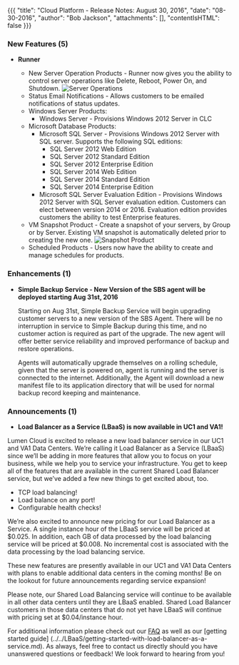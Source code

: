 {{{
"title": "Cloud Platform - Release Notes: August 30, 2016",
"date": "08-30-2016",
"author": "Bob Jackson",
"attachments": [],
"contentIsHTML": false
}}}


### New Features (5)

* __Runner__

  * New Server Operation Products - Runner now gives you the ability to control server operations like Delete, Reboot, Power On, and Shutdown.
    ![Server Operations](../../images/Runner-New-Server-Operations.png)
  * Status Email Notifications - Allows customers to be emailed notifications of status updates.
  * Windows Server Products:
    * Windows Server - Provisions Windows 2012 Server in CLC
  * Microsoft Database Products:
    * Microsoft SQL Server - Provisions Windows 2012 Server with SQL server.  Supports the following SQL editions:
      * SQL Server 2012 Web Edition
      * SQL Server 2012 Standard Edition
      * SQL Server 2012 Enterprise Edition
      * SQL Server 2014 Web Edition
      * SQL Server 2014 Standard Edition
      * SQL Server 2014 Enterprise Edition
    * Microsoft SQL Server Evaluation Edition - Provisions Windows 2012 Server with SQL Server evaluation edition.  Customers can elect between version 2014 or 2016.  Evaluation edition provides customers the ability to test Enterprise features.
  * VM Snapshot Product - Create a snapshot of your servers, by Group or by Server. Existing VM snapshot is automatically deleted prior to creating the new one.
    ![Snapshot Product](../../images/Runner-VM-Snapshot.png)
  * Scheduled Products - Users now have the ability to create and manage schedules for products.


### Enhancements (1)

* __Simple Backup Service - New Version of the SBS agent will be deployed starting Aug 31st, 2016__

  Starting on Aug 31st, Simple Backup Service will begin upgrading customer servers to a new version of the SBS Agent. There will be no interruption in service to Simple Backup during this time, and no customer action is required as part of the upgrade. The new agent will offer better service reliability and improved performance of backup and restore operations.

  Agents will automatically upgrade themselves on a rolling schedule, given that the server is powered on, agent is running and the server is connected to the internet. Additionally, the Agent will download a new manifest file to its application directory that will be used for normal backup record keeping and maintenance.


### Announcements (1)

* __Load Balancer as a Service (LBaaS) is now available in UC1 and VA1!__

Lumen Cloud is excited to release a new load balancer service in our UC1 and VA1 Data Centers.   We’re calling it Load Balancer as a Service (LBaaS) since we’ll be adding in more features that allow you to focus on your business, while we help you to service your infrastructure. You get to keep all of the features that are available in the current Shared Load Balancer service, but we’ve added a few new things to get excited about, too.

- TCP load balancing!
- Load balance on any port!
- Configurable health checks!

We’re also excited to announce new pricing for our Load Balancer as a Service.  A single instance hour of the LBaaS service will be priced at $0.025.  In addition, each GB of data processed by the load balancing service will be priced at $0.008.  No incremental cost is associated with the data processing by the load balancing service.

These new features are presently available in our UC1 and VA1 Data Centers with plans to enable additional data centers in the coming months!  Be on the lookout for future announcements regarding service expansion!  

Please note, our Shared Load Balancing service will continue to be available in all other data centers until they are LBaaS enabled.  Shared Load Balancer customers in those data centers that do not yet have LBaaS will continue with pricing set at $0.04/instance hour.

For additional information please check out our [FAQ](../../General/LBaaS/LBaaSFAQ.md) as well as our [getting started guide] (../../LBaaS/getting-started-with-load-balancer-as-a-service.md).  As always, feel free to contact us directly should you have unanswered questions or feedback!  We look forward to hearing from you!
